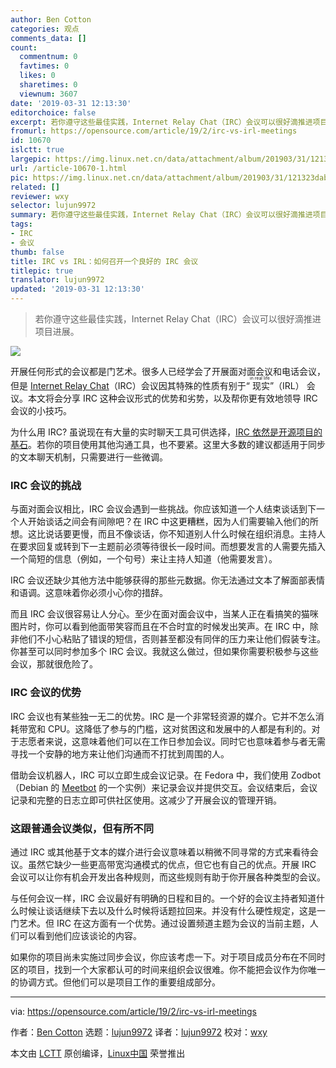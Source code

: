 ```yaml
---
author: Ben Cotton
categories: 观点
comments_data: []
count:
  commentnum: 0
  favtimes: 0
  likes: 0
  sharetimes: 0
  viewnum: 3607
date: '2019-03-31 12:13:30'
editorchoice: false
excerpt: 若你遵守这些最佳实践，Internet Relay Chat（IRC）会议可以很好滴推进项目进展。
fromurl: https://opensource.com/article/19/2/irc-vs-irl-meetings
id: 10670
islctt: true
largepic: https://img.linux.net.cn/data/attachment/album/201903/31/121323dabb00rictnniadb.jpg
url: /article-10670-1.html
pic: https://img.linux.net.cn/data/attachment/album/201903/31/121323dabb00rictnniadb.jpg.thumb.jpg
related: []
reviewer: wxy
selector: lujun9972
summary: 若你遵守这些最佳实践，Internet Relay Chat（IRC）会议可以很好滴推进项目进展。
tags:
- IRC
- 会议
thumb: false
title: IRC vs IRL：如何召开一个良好的 IRC 会议
titlepic: true
translator: lujun9972
updated: '2019-03-31 12:13:30'
---
```



> 
> 若你遵守这些最佳实践，Internet Relay Chat（IRC）会议可以很好滴推进项目进展。
> 
> 
> 


![](/data/attachment/album/201903/31/121323dabb00rictnniadb.jpg)


开展任何形式的会议都是门艺术。很多人已经学会了开展面对面会议和电话会议，但是 [Internet Relay Chat](https://en.wikipedia.org/wiki/Internet_Relay_Chat)（IRC）会议因其特殊的性质有别于“<ruby> 现实 <rt>  in real life </rt></ruby>”（IRL） 会议。本文将会分享 IRC 这种会议形式的优势和劣势，以及帮你更有效地领导 IRC 会议的小技巧。


为什么用 IRC? 虽说现在有大量的实时聊天工具可供选择，[IRC 依然是开源项目的基石](https://opensource.com/article/16/6/getting-started-irc)。若你的项目使用其他沟通工具，也不要紧。这里大多数的建议都适用于同步的文本聊天机制，只需要进行一些微调。


### IRC 会议的挑战


与面对面会议相比，IRC 会议会遇到一些挑战。你应该知道一个人结束谈话到下一个人开始谈话之间会有间隙吧？在 IRC 中这更糟糕，因为人们需要输入他们的所想。这比说话要更慢，而且不像谈话，你不知道别人什么时候在组织消息。主持人在要求回复或转到下一主题前必须等待很长一段时间。而想要发言的人需要先插入一个简短的信息（例如，一个句号）来让主持人知道（他需要发言）。


IRC 会议还缺少其他方法中能够获得的那些元数据。你无法通过文本了解面部表情和语调。这意味着你必须小心你的措辞。


而且 IRC 会议很容易让人分心。至少在面对面会议中，当某人正在看搞笑的猫咪图片时，你可以看到他面带笑容而且在不合时宜的时候发出笑声。在 IRC 中，除非他们不小心粘贴了错误的短信，否则甚至都没有同伴的压力来让他们假装专注。你甚至可以同时参加多个 IRC 会议。我就这么做过，但如果你需要积极参与这些会议，那就很危险了。


### IRC 会议的优势


IRC 会议也有某些独一无二的优势。IRC 是一个非常轻资源的媒介。它并不怎么消耗带宽和 CPU。这降低了参与的门槛，这对贫困这和发展中的人都是有利的。对于志愿者来说，这意味着他们可以在工作日参加会议。同时它也意味着参与者无需寻找一个安静的地方来让他们沟通而不打扰到周围的人。


借助会议机器人，IRC 可以立即生成会议记录。在 Fedora 中，我们使用 Zodbot（Debian 的 [Meetbot](https://wiki.debian.org/MeetBot) 的一个实例）来记录会议并提供交互。会议结束后，会议记录和完整的日志立即可供社区使用。这减少了开展会议的管理开销。


### 这跟普通会议类似，但有所不同


通过 IRC 或其他基于文本的媒介进行会议意味着以稍微不同寻常的方式来看待会议。虽然它缺少一些更高带宽沟通模式的优点，但它也有自己的优点。开展 IRC 会议可以让你有机会开发出各种规则，而这些规则有助于你开展各种类型的会议。


与任何会议一样，IRC 会议最好有明确的日程和目的。一个好的会议主持者知道什么时候让谈话继续下去以及什么时候将话题拉回来。并没有什么硬性规定，这是一门艺术。但 IRC 在这方面有一个优势。通过设置频道主题为会议的当前主题，人们可以看到他们应该谈论的内容。


如果你的项目尚未实施过同步会议，你应该考虑一下。对于项目成员分布在不同时区的项目，找到一个大家都认可的时间来组织会议很难。你不能把会议作为你唯一的协调方式。但他们可以是项目工作的重要组成部分。




---


via: <https://opensource.com/article/19/2/irc-vs-irl-meetings>


作者：[Ben Cotton](https://opensource.com/users/bcotton) 选题：[lujun9972](https://github.com/lujun9972) 译者：[lujun9972](https://github.com/lujun9972) 校对：[wxy](https://github.com/wxy)


本文由 [LCTT](https://github.com/LCTT/TranslateProject) 原创编译，[Linux中国](https://linux.cn/) 荣誉推出